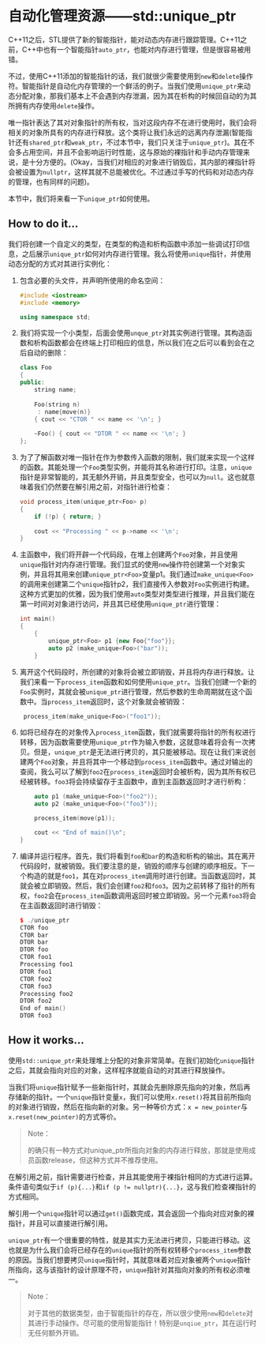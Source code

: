 # 自动化管理资源——std::unique_ptr

C++11之后，STL提供了新的智能指针，能对动态内存进行跟踪管理。C++11之前，C++中也有一个智能指针`auto_ptr`，也能对内存进行管理，但是很容易被用错。

不过，使用C++11添加的智能指针的话，我们就很少需要使用到`new`和`delete`操作符。智能指针是自动化内存管理的一个鲜活的例子。当我们使用`unique_ptr`来动态分配对象，那我们基本上不会遇到内存泄漏，因为其在析构的时候回自动的为其所拥有内存使用`delete`操作。

唯一指针表达了其对对象指针的所有权，当对这段内存不在进行使用时，我们会将相关的对象所具有的内存进行释放。这个类将让我们永远的远离内存泄漏(智能指针还有`shared_ptr`和`weak_ptr`，不过本节中，我们只关注于`unique_ptr`)。其在不会多占用空间，并且不会影响运行时性能，这与原始的裸指针和手动内存管理来说，是十分方便的。(Okay，当我们对相应的对象进行销毁后，其内部的裸指针将会被设置为`nullptr`，这样其就不总能被优化。不过通过手写的代码和对动态内存的管理，也有同样的问题)。

本节中，我们将来看一下`unique_ptr`如何使用。

## How to do it...

我们将创建一个自定义的类型，在类型的构造和析构函数中添加一些调试打印信息，之后展示`unique_ptr`如何对内存进行管理。我么将使用`unique`指针，并使用动态分配的方式对其进行实例化：

1. 包含必要的头文件，并声明所使用的命名空间：

   ```c++
   #include <iostream>
   #include <memory>
   
   using namespace std;
   ```

2. 我们将实现一个小类型，后面会使用`unque_ptr`对其实例进行管理。其构造函数和析构函数都会在终端上打印相应的信息，所以我们在之后可以看到会在之后自动的删除：

   ```c++
   class Foo
   {
   public:
       string name;
       
       Foo(string n)
       	: name{move(n)}
       { cout << "CTOR " << name << '\n'; }
       
       ~Foo() { cout << "DTOR " << name << '\n'; }
   };
   ```

3. 为了了解函数对唯一指针在作为参数传入函数的限制，我们就来实现一个这样的函数。其能处理一个`Foo`类型实例，并能将其名称进行打印。注意，`unique`指针是非常智能的，其无额外开销，并且类型安全，也可以为`null`。这也就意味着我们仍然要在解引用之前，对指针进行检查：

   ```c++
   void process_item(unique_ptr<Foo> p)
   {
       if (!p) { return; }
       
       cout << "Processing " << p->name << '\n';
   }
   ```

4. 主函数中，我们将开辟一个代码段，在堆上创建两个`Foo`对象，并且使用`unique`指针对内存进行管理。我们显式的使用`new`操作符创建第一个对象实例，并且将其用来创建`unique_ptr<Foo>`变量p1。我们通过`make_unique<Foo>`的调用来创建第二个`unique`指针p2，我们直接传入参数对`Foo`实例进行构建。这种方式更加的优雅，因为我们使用`auto`类型对类型进行推理，并且我们能在第一时间对对象进行访问，并且其已经使用`unique_ptr`进行管理：

   ```c++
   int main()
   {
       {
           unique_ptr<Foo> p1 {new Foo{"foo"}};
           auto p2 (make_unique<Foo>("bar"));
       }
   ```

5. 离开这个代码段时，所创建的对象将会被立即销毁，并且将内存进行释放。让我们来看一下`process_item`函数和如何使用`unique_ptr`。当我们创建一个新的`Foo`实例时，其就会被`unique_ptr`进行管理，然后参数的生命周期就在这个函数中。当`process_item`返回时，这个对象就会被销毁：

   ```c++
   	process_item(make_unique<Foo>("foo1"));
   ```

6. 如将已经存在的对象传入`process_item`函数，我们就需要将指针的所有权进行转移，因为函数需要使用`unique_ptr`作为输入参数，这就意味着将会有一次拷贝。但是，`unique_ptr`是无法进行拷贝的，其只能被移动。现在让我们来说创建两个`Foo`对象，并且将其中一个移动到`process_item`函数中。通过对输出的查阅，我么可以了解到`foo2`在`process_item`返回时会被析构，因为其所有权已经被转移。`foo3`将会持续留存于主函数中，直到主函数返回时才进行析构：

   ```c++
       auto p1 (make_unique<Foo>("foo2"));
       auto p2 (make_unique<Foo>("foo3"));
   
       process_item(move(p1));
   
       cout << "End of main()\n";
   }
   ```

7. 编译并运行程序。首先，我们将看到`foo`和`bar`的构造和析构的输出。其在离开代码段时，就被销毁。我们要注意的是，销毁的顺序与创建的顺序相反。下一个构造的就是`foo1`，其在对`process_item`调用时进行创建。当函数返回时，其就会被立即销毁。然后，我们会创建`foo2`和`foo3`。因为之前转移了指针的所有权，`foo2`会在`process_item`函数调用返回时被立即销毁。另一个元素`foo3`将会在主函数返回时进行销毁：

   ```c++
   $ ./unique_ptr
   CTOR foo
   CTOR bar
   DTOR bar
   DTOR foo
   CTOR foo1
   Processing foo1
   DTOR foo1
   CTOR foo2
   CTOR foo3
   Processing foo2
   DTOR foo2
   End of main()
   DTOR foo3
   ```

## How it works...

使用`std::unique_ptr`来处理堆上分配的对象非常简单。在我们初始化`unique`指针之后，其就会指向对应的对象，这样程序就能自动的对其进行释放操作。

当我们将`unique`指针赋予一些新指针时，其就会先删除原先指向的对象，然后再存储新的指针。一个`unique`指针变量`x`，我们可以使用`x.reset()`将其目前所指向的对象进行销毁，然后在指向新的对象。另一种等价方式：`x = new_pointer`与`x.reset(new_pointer)`的方式等价。

> Note：
>
> 的确只有一种方式对unique_ptr所指向对象的内存进行释放，那就是使用成员函数release，但这种方式并不推荐使用。

在解引用之前，指针需要进行检查，并且其能使用于裸指针相同的方式进行运算。条件语句类似于`if (p){...}`和`if (p != nullptr){...}`，这与我们检查裸指针的方式相同。

解引用一个`unique`指针可以通过`get()`函数完成，其会返回一个指向对应对象的裸指针，并且可以直接进行解引用。

`unique_ptr`有一个很重要的特性，就是其实力无法进行拷贝，只能进行移动。这也就是为什么我们会将已经存在的`unique`指针的所有权转移个`process_item`参数的原因。当我们想要拷贝`unique`指针时，其就意味着对应对象被两个`unique`指针所指向，这与该指针的设计原理不符，`unique`指针对其指向对象的所有权必须唯一。

> Note：
>
> 对于其他的数据类型，由于智能指针的存在，所以很少使用`new`和`delete`对其进行手动操作。尽可能的使用智能指针！特别是`unqiue_ptr`，其在运行时无任何额外开销。



